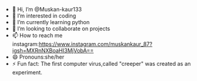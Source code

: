 - 👋 Hi, I’m @Muskan-kaur133
- 👀 I’m interested in coding
- 🌱 I’m currently learning python
- 💞️ I’m looking to collaborate on projects
- 📫 How to reach me instagram:https://www.instagram.com/muskankaur_87?igsh=MXRnNXBoaHI3MjVobA==
- 😄 Pronouns:she/her
- ⚡ Fun fact: The first computer virus,called "creeper" was created as an experiment.

<!---
Muskan-kaur133/Muskan-kaur133 is a ✨ special ✨ repository because its `README.md` (this file) appears on your GitHub profile.
You can click the Preview link to take a look at your changes.
--->
